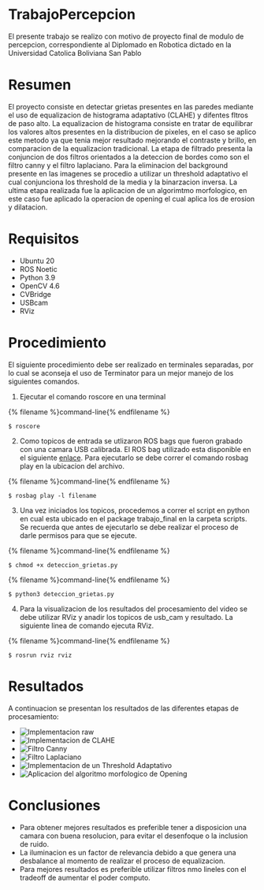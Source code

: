 # TrabajoPercepcion
El presente trabajo se realizo con motivo de proyecto final de modulo de percepcion, correspondiente al Diplomado en Robotica dictado en la Universidad Catolica Boliviana San Pablo

# Resumen
El proyecto consiste en detectar grietas presentes en las paredes mediante el uso de equalizacion de histograma adaptativo (CLAHE) y difentes fltros de paso alto. La equalizacion de histograma consiste en tratar de equilibrar los valores altos presentes en la distribucion de pixeles, en el caso se aplico este metodo ya que tenia mejor resultado mejorando el contraste y brillo, en comparacion de la equalizacion tradicional. La etapa de filtrado presenta la conjuncion de dos filtros orientados a la deteccion de bordes como son el filtro canny y el filtro laplaciano. Para la eliminacion del background presente en las imagenes se procedio a utilizar un threshold adaptativo el cual conjunciona los threshold de la media y la binarzacion inversa. La ultima etapa realizada fue la aplicacion de un algorimtmo morfologico, en este caso fue aplicado la operacion de opening el cual aplica los de erosion y dilatacion.
# Requisitos
- Ubuntu 20
- ROS Noetic
- Python 3.9
- OpenCV 4.6
- CVBridge
- USBcam
- RViz

# Procedimiento
El siguiente procedimiento debe ser realizado en terminales separadas, por lo cual se aconseja el uso de Terminator para un mejor manejo de los siguientes comandos.

1. Ejecutar el comando roscore en una terminal

{% filename %}command-line{% endfilename %}
  
    $ roscore
2. Como topicos de entrada se utlizaron ROS bags que fueron grabado con una camara USB calibrada. El ROS bag utilizado esta disponible en el siguiente [enlace](https://drive.google.com/file/d/1hWHPUwRl5bPH15qT9tBOvUa7anlseXw-/view?usp=sharing). Para ejecutarlo se debe correr el comando rosbag play en la ubicacion del archivo.

{% filename %}command-line{% endfilename %}
  
    $ rosbag play -l filename
 3.  Una vez iniciados los topicos, procedemos a correr el script en python en cual esta ubicado en el package trabajo_final en la carpeta scripts. Se recuerda que antes de ejecutarlo se debe realizar el proceso de darle permisos para que se ejecute.
 
{% filename %}command-line{% endfilename %}
  
    $ chmod +x deteccion_grietas.py
    
{% filename %}command-line{% endfilename %}
    
    $ python3 deteccion_grietas.py
 4. Para la visualizacion de los resultados del procesamiento del video se debe utilizar RViz y anadir los topicos de usb_cam y resultado. La siguiente linea de comando ejecuta RViz.

{% filename %}command-line{% endfilename %}
    
    $ rosrun rviz rviz
# Resultados  
A continuacion se presentan los resultados de las diferentes etapas de procesamiento:
- ![Implementacion raw](https://github.com/jaquiroz/TrabajoPercepcion/tree/main/src/trabajo_final/Imagenes/1.png)
- ![Implementacion de CLAHE](https://github.com/jaquiroz/TrabajoPercepcion/tree/main/src/trabajo_final/Imagenes/2.png)
- ![Filtro Canny](https://github.com/jaquiroz/TrabajoPercepcion/tree/main/src/trabajo_final/Imagenes/3.png)
- ![Filtro Laplaciano](https://github.com/jaquiroz/TrabajoPercepcion/tree/main/src/trabajo_final/Imagenes/4.png)
- ![Implementacion de un Threshold Adaptativo](https://github.com/jaquiroz/TrabajoPercepcion/tree/main/src/trabajo_final/Imagenes/5.png)
- ![Aplicacion del algoritmo morfologico de Opening](https://github.com/jaquiroz/TrabajoPercepcion/tree/main/src/trabajo_final/Imagenes/6.png)

# Conclusiones
- Para obtener mejores resultados es preferible tener a disposicion una camara con buena resolucion, para evitar el desenfoque o la inclusion de ruido.
- La iluminacion es un factor de relevancia debido a que genera una desbalance al momento de realizar el proceso de equalizacion.
- Para mejores resultados es preferible utilizar filtros nmo lineles con el tradeoff de aumentar el poder computo. 
    
  
